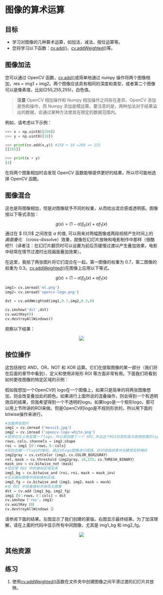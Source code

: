 # 图像的算术运算

## 目标

* 学习对图像的几种算术运算，如加法，减法，按位运算等。
* 您将学习以下函数：[cv.add()](https://docs.opencv.org/4.0.0/d2/de8/group__core__array.html#ga10ac1bfb180e2cfda1701d06c24fdbd6)，[cv.addWeighted()](https://docs.opencv.org/4.0.0/d2/de8/group__core__array.html#gafafb2513349db3bcff51f54ee5592a19)等。

## 图像加法

您可以通过 OpenCV 函数，[cv.add()](https://docs.opencv.org/4.0.0/d2/de8/group__core__array.html#ga10ac1bfb180e2cfda1701d06c24fdbd6)或简单地通过 numpy 操作将两个图像相加，res = img1 + img2。两个图像应该具有相同的深度和类型，或者第二个图像可以是像素值，比如(255,255,255)，白色值。

> **注意**
OpenCV 相加操作和 Numpy 相加操作之间存在差异。OpenCV 添加是饱和操作，而 Numpy 添加是模运算。要注意的是，两种加法对于结果溢出的数据，会通过某种方法使其在限定的数据范围内。

例如，请考虑以下示例：

```python
>>> x = np.uint8([250])
>>> y = np.uint8([10])

>>> print(cv.add(x,y)) #250 + 10 =260 => 255
[[255]]

>>> print(x + y)
[4]
```
在将两个图象相加时会发现 OpenCV 函数能够提供更好的结果，所以尽可能地选择 OpenCV 函数。
## 图像混合

这也是将图像相加，但是对图像赋予不同的权重，从而给出混合感或透明感。图像按以下等式添加：

$$
g(x) = (1-\alpha)f_0(x) + \alpha f_1(x)
$$
通过在 $ (0,1)$ 之间改变 $\alpha$ 的值, 可以用来对两幅图像或两段视频产生时间上的 *画面叠化* （cross-dissolve）效果，就像在幻灯片放映和电影制作中那样（很酷吧?)（译者注：在幻灯片翻页时可以设置为前后页缓慢过渡以产生叠加效果，电影中经常在情节过渡时出现画面叠加效果）。

在这里，我拍了两张图片将它们混合在一起。第一图像的权重为 0.7，第二图像的权重为 0.3。[cv.addWeighted()](https://docs.opencv.org/4.0.0/d2/de8/group__core__array.html#gafafb2513349db3bcff51f54ee5592a19)在图像上应用以下等式。

$$
g(x) = (1-\alpha)f_0(x) + \alpha f_1(x)
$$

```Python
img1= cv.imread('ml.png')
img2= cv.imread('opencv-logo.png')

dst = cv.addWeighted(img1,0.7,img2,0.3,0)

cv.imshow('dst',dst)
cv.waitKey(0)
cv.destroyAllWindows()
```
观察以下结果：

<div align=center>
<img src="img/blending.jpg">
</div>


## 按位操作

这包括按位 AND，OR，NOT 和 XOR 运算。它们在提取图像的某一部分（我们将在后面的章节中看到）、定义和使用非矩形 ROI 等方面非常有用。下面我们将看到如何更改图像的特定区域的示例：

假如我想加一个OpenCV的 logo在一个图像上，如果只是简单的将两张图像想加，则会改变叠加处的颜色。如果进行上面所说的混叠操作，则会得到一个有透明效应的结果，但我希望得到一个不透明的logo。如果logo是一个矩形logo，那可以用上节所讲的ROI来做。但是OpenCV的logo是不规则形状的，所以用下面的bitwise操作来进行。

```python
#加载两张图片
img1 = cv.imread（'messi5.jpg'）
img2 = cv.imread（'opencv-logo-white.png'）
#我想在左上角放置一个logo，所以我创建了一个 ROI,并且这个ROI的宽和高为我想放置的logo的宽和高
rows，cols，channels = img2.shape
roi = img1 [0：rows，0：cols]
#现在创建一个logo的掩码，通过对logo图像进行阈值，并对阈值结果并创建其反转掩码
img2gray = cv.cvtColor（img2，cv.COLOR_BGR2GRAY）
ret，mask = cv.threshold（img2gray，10,255，cv.THRESH_BINARY）
mask_inv = cv.bitwise_not（mask）
#现在使 ROI 中的徽标区域变黑
img1_bg = cv.bitwise_and（roi，roi，mask = mask_inv）
#仅从徽标图像中获取徽标区域。
img2_fg = cv.bitwise_and（img2，img2，mask = mask）
#在 ROI 中放置徽标并修改主图像
dst = cv.add（img1_bg，img2_fg）
img1 [0：rows，0：cols] = dst
cv.imshow（'res'，img1）
cv.waitKey（0）
cv.destroyAllWindows（）
```

请参阅下面的结果。左图显示了我们创建的蒙版。右图显示最终结果。为了加深理解，请在上面的代码中显示所有中间图像，尤其是 img1_bg 和 img2_fg。
<div align=center>
<img src="img/overlay.jpg">
</div>

## 其他资源
## 练习
1. 使用[cv.addWeighted()](https://docs.opencv.org/4.0.0/d2/de8/group__core__array.html#gafafb2513349db3bcff51f54ee5592a19)函数在文件夹中创建图像之间平滑过渡的幻灯片并放映。
